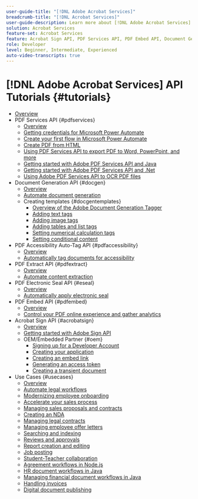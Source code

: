```yaml
---
user-guide-title: "[!DNL Adobe Acrobat Services]"
breadcrumb-title: "[!DNL Acrobat Services]"
user-guide-description: Learn more about [!DNL Adobe Acrobat Services]
solution: Acrobat Services
feature-set: Acrobat Services
feature: Acrobat Sign API, PDF Services API, PDF Embed API, Document Generation API
role: Developer
level: Beginner, Intermediate, Experienced
auto-video-transcripts: true
---
```


# [!DNL Adobe Acrobat Services] API Tutorials {#tutorials}

+ [Overview](overview.md)
+ PDF Services API {#pdfservices}
  + [Overview](pdfservices/overview-pdfservices.md)
  + [Getting credentials for Microsoft Power Automate](pdfservices/getting-credentials-power-automate.md)
  + [Create your first flow in Microsoft Power Automate](pdfservices/create-workflow-power-automate.md)
  + [Create PDF from HTML](pdfservices/createpdffromhtml.md)
  + [Using PDF Services API to export PDF to Word, PowerPoint, and more](pdfservices/exportpdf.md)
  + [Getting started with Adobe PDF Services API and Java](pdfservices/gettingstartedjava.md)
  + [Getting started with Adobe PDF Services API and .Net](pdfservices/gettingstartednet.md)
  + [Using Adobe PDF Services API to OCR PDF files](pdfservices/ocr.md)
+ Document Generation API {#docgen}
  + [Overview](docgen/overview-docgen.md)
  + [Automate document generation](docgen/automate-doc-gen.md)
  + Creating templates {#docgentemplates}
    + [Overview of the Adobe Document Generation Tagger](docgen/taggeroverview.md)
    + [Adding text tags](docgen/taggeraddtexttags.md)
    + [Adding image tags](docgen/taggeraddimagetags.md)
    + [Adding tables and list tags](docgen/taggertables.md)
    + [Setting numerical calculation tags](docgen/taggercalculations.md)
    + [Setting conditional content](docgen/taggerconditional.md)
+ PDF Accessibility Auto-Tag API {#pdfaccessibility}
    + [Overview](pdfaccessibility/overview-accessibility.md)
    + [Automatically tag documents for accessibility](pdfaccessibility/automatically-add-tags.md)
+ PDF Extract API {#pdfextract}
  + [Overview](pdfextract/overview-extract.md)
  + [Automate content extraction](pdfextract/automate-content-extraction.md)
+ PDF Electronic Seal API {#eseal} 
  + [Overview](pdfelectronicseal/overview-electronic-seal.md)
  + [Automatically apply electronic seal](pdfelectronicseal/automatically-apply-electronic-seal.md)
+ PDF Embed API {#pdfembed}
  + [Overview](pdfembed/overview-embed.md)
  + [Control your PDF online experience and gather analytics](pdfembed/controlpdfexperience.md)
+ Acrobat Sign API {#acrobatsign}
  + [Overview](acrobatsign/overview-sign.md)
  + [Getting started with Adobe Sign API](acrobatsign/signapi.md)
  + OEM/Embedded Partner {#oem}
    + [Signing up for a Developer Account](acrobatsign/sign-up-developer-account.md)
    + [Creating your application](acrobatsign/creating-your-application.md)
    + [Creating an embed link](acrobatsign/creating-an-embed-link.md)
    + [Generating an access token](acrobatsign/generating-an-access-token.md)
    + [Creating a transient document](acrobatsign/creating-a-transient-document.md)
+ Use Cases {#usecases}
  + [Overview](usecases/overview-usecases.md)
  + [Automate legal workflows](usecases/automatelegalworkflows.md)
  + [Modernizing employee onboarding](usecases/employeeonboarding.md)
  + [Accelerate your sales process](usecases/acceleratesales.md)
  + [Managing sales proposals and contracts](usecases/sales.md)
  + [Creating an NDA](usecases/nda.md)
  + [Managing legal contracts](usecases/legal.md)
  + [Managing employee offer letters](usecases/offer.md)
  + [Searching and indexing](usecases/searching.md)
  + [Reviews and approvals](usecases/reviews.md)
  + [Report creation and editing](usecases/reportcreation.md)
  + [Job posting](usecases/jobposting.md)
  + [Student-Teacher collaboration](usecases/educationcollab.md)
  + [Agreement workflows in Node.js](usecases/AgreementWorkflowsNodejs.md)
  + [HR document workflows in Java](usecases/HRAgreementWorkflowsJava.md)
  + [Managing financial document workflows in Java](usecases/FinanceWorkflowsJava.md)
  + [Handling invoices](usecases/invoices.md)
  + [Digital document publishing](usecases/ddppdfembedapi.md)
 
